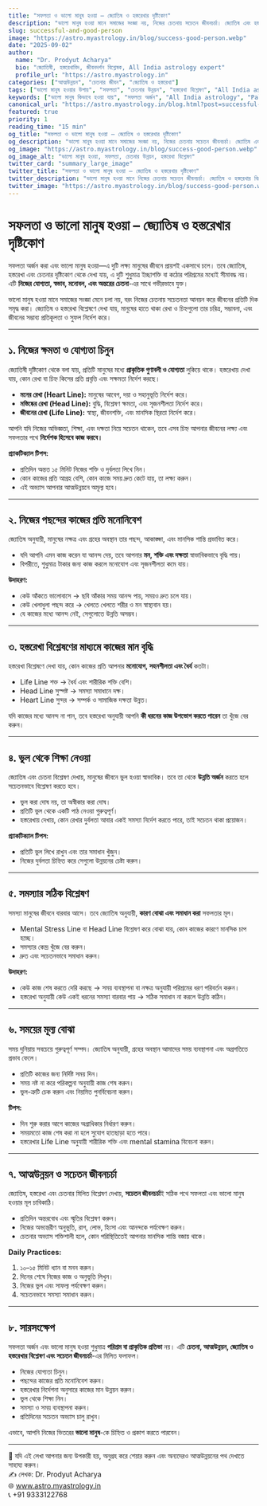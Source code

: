 ```yaml
---
title: "সফলতা ও ভালো মানুষ হওয়া – জ্যোতিষ ও হস্তরেখার দৃষ্টিকোণ"
description: "ভালো মানুষ হওয়া মানে সমাজের সংজ্ঞা নয়, নিজের চেতনায় সচেতন জীবনচর্চা। জ্যোতিষ এবং হস্তরেখার বিশ্লেষণের মাধ্যমে নিজের ক্ষমতা ও দক্ষতা সঠিকভাবে ব্যবহার করা।"
slug: successful-and-good-person
image: "https://astro.myastrology.in/blog/success-good-person.webp"
date: "2025-09-02"
author:
  name: "Dr. Prodyut Acharya"
  bio: "জ্যোতিষী, হস্তরেখাবিদ, জীবনদর্শন বিশ্লেষক, All India astrology expert"
  profile_url: "https://astro.myastrology.in"
categories: ["আত্মউন্নয়ন", "চেতনার জীবন", "জ্যোতিষ ও হস্তরেখা"]
tags: ["ভালো মানুষ হওয়ার উপায়", "সফলতা", "চেতনার উন্নয়ন", "হস্তরেখা বিশ্লেষণ", "All India astrology"]
keywords: ["ভালো মানুষ কিভাবে হওয়া যায়", "সফলতা অর্জন", "All India astrology", "Palmistry analysis", "চেতনা ও আত্মউন্নয়ন"]
canonical_url: "https://astro.myastrology.in/blog.html?post=successful-and-good-person"
featured: true
priority: 1
reading_time: "15 min"
og_title: "সফলতা ও ভালো মানুষ হওয়া – জ্যোতিষ ও হস্তরেখার দৃষ্টিকোণ"
og_description: "ভালো মানুষ হওয়া মানে সমাজের সংজ্ঞা নয়, নিজের চেতনায় সচেতন জীবনচর্চা। জ্যোতিষ এবং হস্তরেখার বিশ্লেষণের মাধ্যমে নিজের ক্ষমতা ও দক্ষতা সঠিকভাবে ব্যবহার করা।"
og_image: "https://astro.myastrology.in/blog/success-good-person.webp"
og_image_alt: "ভালো মানুষ হওয়া, সফলতা, চেতনার উন্নয়ন, হস্তরেখা বিশ্লেষণ"
twitter_card: "summary_large_image"
twitter_title: "সফলতা ও ভালো মানুষ হওয়া – জ্যোতিষ ও হস্তরেখার দৃষ্টিকোণ"
twitter_description: "ভালো মানুষ হওয়া মানে নিজের চেতনায় সচেতন জীবনচর্চা। জ্যোতিষ ও হস্তরেখার বিশ্লেষণ সহ আত্মউন্নয়নের জন্য কার্যকর উপায়।"
twitter_image: "https://astro.myastrology.in/blog/success-good-person.webp"
---
```

# সফলতা ও ভালো মানুষ হওয়া – জ্যোতিষ ও হস্তরেখার দৃষ্টিকোণ

সফলতা অর্জন করা এবং ভালো মানুষ হওয়া—এ দুটি লক্ষ্য মানুষের জীবনে প্রায়শই একসাথে চলে। তবে জ্যোতিষ, হস্তরেখা এবং চেতনার দৃষ্টিকোণ থেকে দেখা যায়, এ দুটি শুধুমাত্র ইচ্ছাশক্তি বা কঠোর পরিশ্রমের মধ্যেই সীমাবদ্ধ নয়। এটি **নিজের যোগ্যতা, স্বভাব, মনোবল, এবং অন্তরের চেতনা**-এর সাথে গভীরভাবে যুক্ত।  

ভালো মানুষ হওয়া মানে সমাজের সংজ্ঞা মেনে চলা নয়, বরং নিজের চেতনায় সচেতনতা আনয়ন করে জীবনের প্রতিটি দিক সমৃদ্ধ করা। জ্যোতিষ ও হস্তরেখা বিশ্লেষণে দেখা যায়, মানুষের হাতে থাকা রেখা ও চিহ্নগুলো তার চরিত্র, সম্ভাবনা, এবং জীবনের সম্ভাব্য প্রতিকূলতা ও সুফল নির্দেশ করে।  

---

## ১. নিজের ক্ষমতা ও যোগ্যতা চিনুন

জ্যোতিষী দৃষ্টিকোণ থেকে বলা যায়, প্রতিটি মানুষের মধ্যে **প্রাকৃতিক গুণাবলী ও যোগ্যতা** লুকিয়ে থাকে। হস্তরেখায় দেখা যায়, কোন রেখা বা চিহ্ন কিসের প্রতি প্রবৃত্তি এবং সক্ষমতা নির্দেশ করছে।  

- **মনের রেখা (Heart Line):** মানুষের আবেগ, দয়া ও সহানুভূতি নির্দেশ করে।  
- **মস্তিষ্কের রেখা (Head Line):** বুদ্ধি, বিশ্লেষণ ক্ষমতা, এবং সৃজনশীলতা নির্দেশ করে।  
- **জীবনের রেখা (Life Line):** স্বাস্থ্য, জীবনশক্তি, এবং মানসিক স্থিরতা নির্দেশ করে।  

আপনি যদি নিজের অভিজ্ঞতা, শিক্ষা, এবং দক্ষতা নিয়ে সচেতন থাকেন, তবে এসব চিহ্ন আপনার জীবনের লক্ষ্য এবং সফলতার পথে **নির্দেশক হিসেবে কাজ করবে।**  

**প্র্যাকটিক্যাল টিপস:**  
- প্রতিদিন অন্তত ১৫ মিনিট নিজের শক্তি ও দুর্বলতা লিখে নিন।  
- কোন কাজের প্রতি আগ্রহ বেশি, কোন কাজে সময় দ্রুত কেটে যায়, তা লক্ষ্য করুন।  
- এই অভ্যাস আপনার আত্মউন্নয়নে অমূল্য হবে।  

---

## ২. নিজের পছন্দের কাজের প্রতি মনোনিবেশ

জ্যোতিষ অনুযায়ী, মানুষের নক্ষত্র এবং গ্রহের অবস্থান তার পছন্দ, আকাঙ্ক্ষা, এবং মানসিক শান্তি প্রভাবিত করে।  

- যদি আপনি এমন কাজ করেন যা আনন্দ দেয়, তবে আপনার **মন, শক্তি এবং দক্ষতা** স্বাভাবিকভাবে বৃদ্ধি পায়।  
- বিপরীতে, শুধুমাত্র টাকার জন্য কাজ করলে মনোযোগ এবং সৃজনশীলতা কমে যায়।  

**উদাহরণ:**  
- কেউ আঁকতে ভালোবাসে → ছবি আঁকার সময় আনন্দ পায়, সময়ও দ্রুত চলে যায়।  
- কেউ খেলাধুলা পছন্দ করে → খেলতে খেলতে শরীর ও মন স্বাস্থ্যবান হয়।  
- যে কাজের মধ্যে আনন্দ নেই, সেগুলোতে উন্নতি অসম্ভব।  

---

## ৩. হস্তরেখা বিশ্লেষণের মাধ্যমে কাজের মান বৃদ্ধি

হস্তরেখা বিশ্লেষণে দেখা যায়, কোন কাজের প্রতি আপনার **মনোযোগ, সহনশীলতা এবং ধৈর্য** কতটা।  

- Life Line শক্ত → ধৈর্য এবং শারীরিক শক্তি বেশি।  
- Head Line সুস্পষ্ট → সমস্যা সমাধানে দক্ষ।  
- Heart Line সুন্দর → সম্পর্ক ও সামাজিক দক্ষতা উন্নত।  

যদি কাজের মধ্যে আনন্দ না পান, তবে হস্তরেখা অনুযায়ী আপনি **কী ধরনের কাজ উপভোগ করতে পারেন** তা খুঁজে বের করুন।  

---

## ৪. ভুল থেকে শিক্ষা নেওয়া

জ্যোতিষ এবং চেতনা বিশ্লেষণ দেখায়, মানুষের জীবনে ভুল হওয়া স্বাভাবিক। তবে তা থেকে **উন্নতি অর্জন** করতে হলে সচেতনভাবে বিশ্লেষণ করতে হবে।  

- ভুল করা দোষ নয়, তা অস্বীকার করা দোষ।  
- প্রতিটি ভুল থেকে একটি পাঠ নেওয়া গুরুত্বপূর্ণ।  
- হস্তরেখায় দেখায়, কোন রেখার দুর্বলতা আবার একই সমস্যা নির্দেশ করতে পারে, তাই সচেতন থাকা প্রয়োজন।  

**প্র্যাকটিক্যাল টিপস:**  
- প্রতিটি ভুল লিখে রাখুন এবং তার সমাধান খুঁজুন।  
- নিজের দুর্বলতা চিহ্নিত করে সেগুলো উন্নয়নের চেষ্টা করুন।  

---

## ৫. সমস্যার সঠিক বিশ্লেষণ

সমস্যা মানুষের জীবনে বারবার আসে। তবে জ্যোতিষ অনুযায়ী, **কারণ বোঝা এবং সমাধান করা** সফলতার মূল।  

- Mental Stress Line বা Head Line বিশ্লেষণ করে বোঝা যায়, কোন কাজের কারণে মানসিক চাপ হচ্ছে।  
- সমস্যার কেন্দ্র খুঁজে বের করুন।  
- দ্রুত এবং সচেতনভাবে সমাধান করুন।  

**উদাহরণ:**  
- কেউ কাজ শেষ করতে দেরি করছে → সময় ব্যবস্থাপনা বা নক্ষত্র অনুযায়ী পরিশ্রমের ধরণ পরিবর্তন করুন।  
- হস্তরেখা অনুযায়ী কেউ একই ধরনের সমস্যা বারবার পায় → সঠিক সমাধান না করলে উন্নতি কঠিন।  

---

## ৬. সময়ের মূল্য বোঝা

সময় দুনিয়ায় সবচেয়ে গুরুত্বপূর্ণ সম্পদ। জ্যোতিষ অনুযায়ী, গ্রহের অবস্থান আমাদের সময় ব্যবস্থাপনা এবং অগ্রগতিতে প্রভাব ফেলে।  

- প্রতিটি কাজের জন্য নির্দিষ্ট সময় দিন।  
- সময় নষ্ট না করে পরিকল্পনা অনুযায়ী কাজ শেষ করুন।  
- ভুল-ত্রুটি চেক করুন এবং নিয়মিত পুনর্বিবেচনা করুন।  

**টিপস:**  
- দিন শুরু করার আগে কাজের অগ্রাধিকার নির্ধারণ করুন।  
- সময়মতো কাজ শেষ করা না হলে সুযোগ হাতছাড়া হতে পারে।  
- হস্তরেখার Life Line অনুযায়ী শারীরিক শক্তি এবং mental stamina বিবেচনা করুন।  

---

## ৭. আত্মউন্নয়ন ও সচেতন জীবনচর্চা

জ্যোতিষ, হস্তরেখা এবং চেতনার মিলিত বিশ্লেষণ দেখায়, **সচেতন জীবনচর্চা**ই সঠিক পথে সফলতা এবং ভালো মানুষ হওয়ার মূল চাবিকাঠি।  

- প্রতিদিন অন্তরবোধ এবং স্মৃতির বিশ্লেষণ করুন।  
- নিজের অভ্যন্তরীণ অনুভূতি, রাগ, লোভ, হিংসা এবং আনন্দকে পর্যবেক্ষণ করুন।  
- চেতনার অভ্যাস শক্তিশালী হলে, কোন পরিস্থিতিতেই আপনার মানসিক শান্তি বজায় থাকে।  

**Daily Practices:**  
1. ১০–১৫ মিনিট ধ্যান বা মনন করুন।  
2. দিনের শেষে নিজের কাজ ও অনুভূতি লিখুন।  
3. নিজের ভুল এবং সাফল্য পর্যবেক্ষণ করুন।  
4. সচেতনভাবে সমস্যা সমাধান করুন।  

---

## ৮. সারসংক্ষেপ

সফলতা অর্জন এবং ভালো মানুষ হওয়া শুধুমাত্র **পরিশ্রম বা প্রাকৃতিক প্রতিভা** নয়। এটি **চেতনা, আত্মউন্নয়ন, জ্যোতিষ ও হস্তরেখার বিশ্লেষণ এবং সচেতন জীবনচর্চা**-এর মিলিত ফলাফল।  

- নিজের যোগ্যতা চিনুন।  
- পছন্দের কাজের প্রতি মনোনিবেশ করুন।  
- হস্তরেখার নির্দেশনা অনুসারে কাজের মান উন্নয়ন করুন।  
- ভুল থেকে শিক্ষা নিন।  
- সমস্যা ও সময় ব্যবস্থাপনা করুন।  
- প্রতিদিনের সচেতন অভ্যাস চালু রাখুন।  

এভাবে, আপনি নিজের ভিতরের **ভালো মানুষ**-কে চিহ্নিত ও প্রকাশ করতে পারবেন।  

---

📌 যদি এই লেখা আপনার জন্য উপকারী হয়, অনুগ্রহ করে শেয়ার করুন এবং অন্যদেরও আত্মউন্নয়নের পথ দেখাতে সাহায্য করুন।  
✍️ লেখক: Dr. Prodyut Acharya  
🌐 www.astro.myastrology.in  
📞 +91 9333122768
